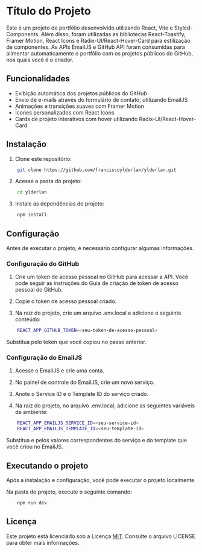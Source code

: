 
# Título do Projeto

Este é um projeto de portfólio desenvolvido utilizando React, Vite e Styled-Components. Além disso, foram utilizadas as bibliotecas React-Toastify, Framer Motion, React Icons e Radix-UI/React-Hover-Card para estilização de componentes. As APIs EmailJS e GitHub API foram consumidas para alimentar automaticamente o portfólio com os projetos públicos do GitHub, nos quais você é o criador.


## Funcionalidades

- Exibição automática dos projetos públicos do GitHub
- Envio de e-mails através do formulário de contato, utilizando EmailJS
- Animações e transições suaves com Framer Motion
- Ícones personalizados com React Icons
- Cards de projeto interativos com hover utilizando Radix-UI/React-Hover-Card


## Instalação

1. Clone este repositório:

```bash
    git clone https://github.com/franciscoylderlan/ylderlan.git
```
2. Acesse a pasta do projeto:

```bash
    cd ylderlan
```
3. Instale as dependências do projeto:

```bash
    npm install
```

## Configuração

Antes de executar o projeto, é necessário configurar algumas informações.

### Configuração do GitHub

1. Crie um token de acesso pessoal no GitHub para acessar a API. Você pode seguir as instruções do Guia de criação de token de acesso pessoal do GitHub.

2. Copie o token de acesso pessoal criado.

3. Na raiz do projeto, crie um arquivo .env.local e adicione o seguinte conteúdo:

```bash
    REACT_APP_GITHUB_TOKEN=<seu-token-de-acesso-pessoal>
```

Substitua <seu-token-de-acesso-pessoal> pelo token que você copiou no passo anterior.


### Configuração do EmailJS

1. Acesse o EmailJS e crie uma conta.

2. No painel de controle do EmailJS, crie um novo serviço.

3. Anote o Service ID e o Template ID do serviço criado.

4. Na raiz do projeto, no arquivo .env.local, adicione as seguintes variáveis de ambiente:

```bash
    REACT_APP_EMAILJS_SERVICE_ID=<seu-service-id>
    REACT_APP_EMAILJS_TEMPLATE_ID=<seu-template-id>
```

Substitua <seu-service-id> e <seu-template-id> pelos valores correspondentes do serviço e do template que você criou no EmailJS.


## Executando o projeto

Após a instalação e configuração, você pode executar o projeto localmente.

Na pasta do projeto, execute o seguinte comando:

```bash
    npm run dev
```



## Licença

Este projeto está licenciado sob a Licença [MIT](https://choosealicense.com/licenses/mit/). Consulte o arquivo LICENSE para obter mais informações.